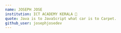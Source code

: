 ```yaml
---
name: JOSEPH JOSE 
institution: ICT ACADEMY KERALA 🚩
quote: Java is to JavaScript what car is to Carpet.
github_user: josephjosedev
---
```

